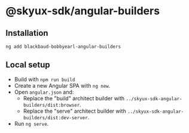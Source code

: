 # @skyux-sdk/angular-builders

## Installation

`ng add blackbaud-bobbyearl-angular-builders`

## Local setup

- Build with `npm run build`
- Create a new Angular SPA with `ng new`.
- Open `angular.json` and:
  - Replace the "build" architect builder with `../skyux-sdk-angular-builders/dist:browser`.
  - Replace the "serve" architect builder with `../skyux-sdk-angular-builders/dist:dev-server`.
- Run `ng serve`.
